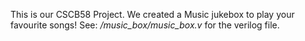 This is our CSCB58 Project. We created a Music jukebox to play your favourite songs!
See: */music_box/music_box.v* for the verilog file.
